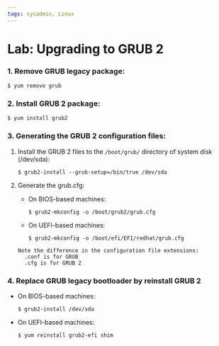 ```yaml
---
tags: sysadmin, Linux
---
```


# Lab: Upgrading to GRUB 2     

### 1. Remove GRUB legacy package:
```
$ yum remove grub
``` 

### 2. Install GRUB 2 package:
```
$ yum install grub2
```

### 3. Generating the GRUB 2 configuration files:
    
1. Install the GRUB 2 files to the ``/boot/grub/`` directory of system disk (/dev/sda):
    ```
    $ grub2-install --grub-setup=/bin/true /dev/sda
    ```  

2. Generate the grub.cfg: 
   - On BIOS-based machines:
        ```
        $ grub2-mkconfig -o /boot/grub2/grub.cfg
        ```
    - On UEFI-based machines:
        ```
        $ grub2-mkconfig -o /boot/efi/EFI/redhat/grub.cfg
        ```
    
    ```
    Note the difference in the configuration file extensions:
      .conf is for GRUB
      .cfg is for GRUB 2 
    ```    

### 4. Replace GRUB legacy bootloader by reinstall GRUB 2
   - On BIOS-based machines:
     ```
     $ grub2-install /dev/sda
     ```
   - On UEFI-based machines:
     ```
     $ yum reinstall grub2-efi shim
     ```

